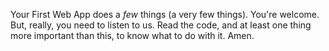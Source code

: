Your First Web App does a *few* things (a very few things). You're welcome. But, really, you need to listen to us. Read the code, and at least one thing more important than this, to know what to do with it. Amen.
